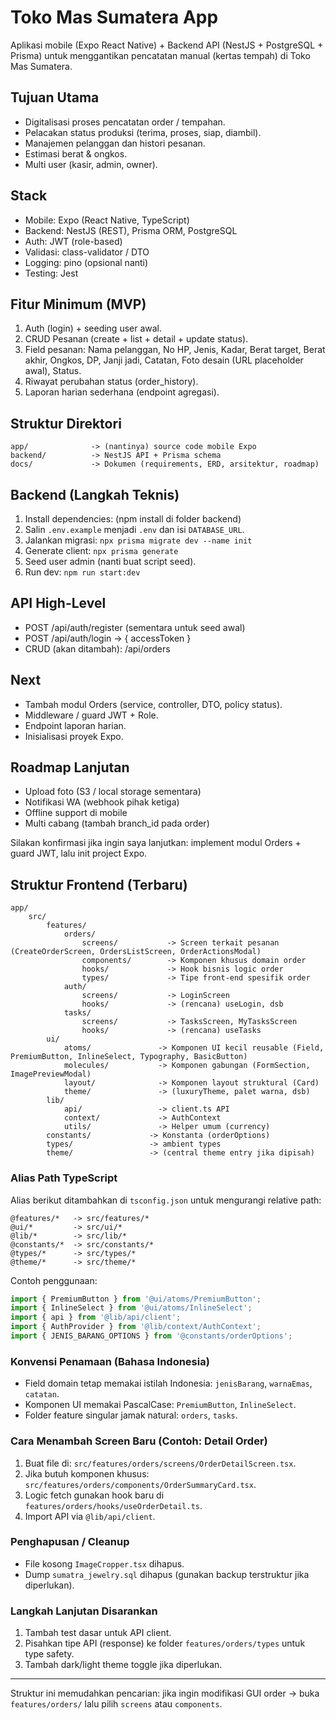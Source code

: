 # Toko Mas Sumatera App

Aplikasi mobile (Expo React Native) + Backend API (NestJS + PostgreSQL + Prisma) untuk menggantikan pencatatan manual (kertas tempah) di Toko Mas Sumatera.

## Tujuan Utama
- Digitalisasi proses pencatatan order / tempahan.
- Pelacakan status produksi (terima, proses, siap, diambil).
- Manajemen pelanggan dan histori pesanan.
- Estimasi berat & ongkos.
- Multi user (kasir, admin, owner).

## Stack
- Mobile: Expo (React Native, TypeScript)
- Backend: NestJS (REST), Prisma ORM, PostgreSQL
- Auth: JWT (role-based)
- Validasi: class-validator / DTO
- Logging: pino (opsional nanti)
- Testing: Jest

## Fitur Minimum (MVP)
1. Auth (login) + seeding user awal.
2. CRUD Pesanan (create + list + detail + update status).
3. Field pesanan: Nama pelanggan, No HP, Jenis, Kadar, Berat target, Berat akhir, Ongkos, DP, Janji jadi, Catatan, Foto desain (URL placeholder awal), Status.
4. Riwayat perubahan status (order_history).
5. Laporan harian sederhana (endpoint agregasi).

## Struktur Direktori
```
app/              -> (nantinya) source code mobile Expo
backend/          -> NestJS API + Prisma schema
docs/             -> Dokumen (requirements, ERD, arsitektur, roadmap)
```

## Backend (Langkah Teknis)
1. Install dependencies: (npm install di folder backend)
2. Salin `.env.example` menjadi `.env` dan isi `DATABASE_URL`.
3. Jalankan migrasi: `npx prisma migrate dev --name init`
4. Generate client: `npx prisma generate`
5. Seed user admin (nanti buat script seed).
6. Run dev: `npm run start:dev`

## API High-Level
- POST /api/auth/register (sementara untuk seed awal)
- POST /api/auth/login -> { accessToken }
- CRUD (akan ditambah): /api/orders

## Next
- Tambah modul Orders (service, controller, DTO, policy status).
- Middleware / guard JWT + Role.
- Endpoint laporan harian.
- Inisialisasi proyek Expo.

## Roadmap Lanjutan
- Upload foto (S3 / local storage sementara)
- Notifikasi WA (webhook pihak ketiga)
- Offline support di mobile
- Multi cabang (tambah branch_id pada order)

Silakan konfirmasi jika ingin saya lanjutkan: implement modul Orders + guard JWT, lalu init project Expo.

## Struktur Frontend (Terbaru)
```
app/
	src/
		features/
			orders/
				screens/           -> Screen terkait pesanan (CreateOrderScreen, OrdersListScreen, OrderActionsModal)
				components/        -> Komponen khusus domain order
				hooks/             -> Hook bisnis logic order
				types/             -> Tipe front-end spesifik order
			auth/
				screens/           -> LoginScreen
				hooks/             -> (rencana) useLogin, dsb
			tasks/
				screens/           -> TasksScreen, MyTasksScreen
				hooks/             -> (rencana) useTasks
		ui/
			atoms/               -> Komponen UI kecil reusable (Field, PremiumButton, InlineSelect, Typography, BasicButton)
			molecules/           -> Komponen gabungan (FormSection, ImagePreviewModal)
			layout/              -> Komponen layout struktural (Card)
			theme/               -> (luxuryTheme, palet warna, dsb)
		lib/
			api/                 -> client.ts API
			context/             -> AuthContext
			utils/               -> Helper umum (currency)
		constants/             -> Konstanta (orderOptions)
		types/                 -> ambient types
		theme/                 -> (central theme entry jika dipisah)
```

### Alias Path TypeScript
Alias berikut ditambahkan di `tsconfig.json` untuk mengurangi relative path:
```
@features/*   -> src/features/*
@ui/*         -> src/ui/*
@lib/*        -> src/lib/*
@constants/*  -> src/constants/*
@types/*      -> src/types/*
@theme/*      -> src/theme/*
```

Contoh penggunaan:
```ts
import { PremiumButton } from '@ui/atoms/PremiumButton';
import { InlineSelect } from '@ui/atoms/InlineSelect';
import { api } from '@lib/api/client';
import { AuthProvider } from '@lib/context/AuthContext';
import { JENIS_BARANG_OPTIONS } from '@constants/orderOptions';
```

### Konvensi Penamaan (Bahasa Indonesia)
- Field domain tetap memakai istilah Indonesia: `jenisBarang`, `warnaEmas`, `catatan`.
- Komponen UI memakai PascalCase: `PremiumButton`, `InlineSelect`.
- Folder feature singular jamak natural: `orders`, `tasks`.

### Cara Menambah Screen Baru (Contoh: Detail Order)
1. Buat file di: `src/features/orders/screens/OrderDetailScreen.tsx`.
2. Jika butuh komponen khusus: `src/features/orders/components/OrderSummaryCard.tsx`.
3. Logic fetch gunakan hook baru di `features/orders/hooks/useOrderDetail.ts`.
4. Import API via `@lib/api/client`.

### Penghapusan / Cleanup
- File kosong `ImageCropper.tsx` dihapus.
- Dump `sumatra_jewelry.sql` dihapus (gunakan backup terstruktur jika diperlukan).

### Langkah Lanjutan Disarankan
1. Tambah test dasar untuk API client.
2. Pisahkan tipe API (response) ke folder `features/orders/types` untuk type safety.
3. Tambah dark/light theme toggle jika diperlukan.

---
Struktur ini memudahkan pencarian: jika ingin modifikasi GUI order → buka `features/orders/` lalu pilih `screens` atau `components`.
